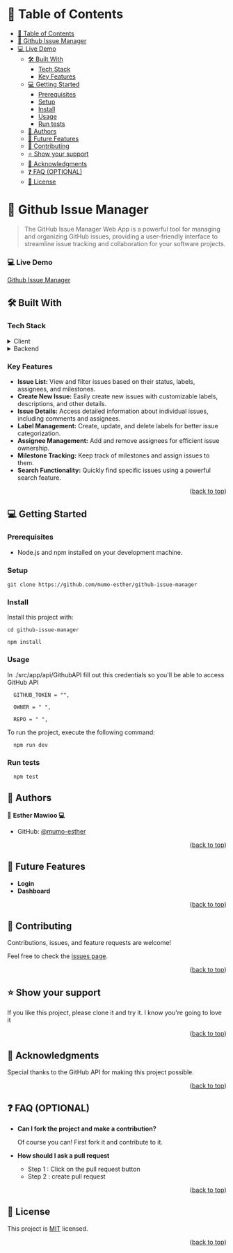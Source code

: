 # 📗 Table of Contents

- [📗 Table of Contents](#-table-of-contents)
- [📖 Github Issue Manager](#-about-project)
- [💻 Live Demo](#live-demo)
  - [🛠 Built With ](#-built-with-)
    - [Tech Stack ](#tech-stack-)
    - [Key Features ](#key-features-)
  - [💻 Getting Started ](#-getting-started-)
    - [Prerequisites](#prerequisites)
    - [Setup](#setup)
    - [Install](#install)
    - [Usage](#usage)
    - [Run tests](#run-tests)
  - [👥 Authors ](#-authors-)
  - [🔭 Future Features ](#-future-features-)
  - [🤝 Contributing ](#-contributing-)
  - [⭐️ Show your support ](#️-show-your-support-)
  - [🙏 Acknowledgments ](#-acknowledgments-)
  - [❓ FAQ (OPTIONAL) ](#-faq-optional-)
  - [📝 License ](#-license-)

<!-- PROJECT DESCRIPTION -->

# 📖 Github Issue Manager<a name="about-project"></a>

> The GitHub Issue Manager Web App is a powerful tool for managing and organizing GitHub issues, providing a user-friendly interface to streamline issue tracking and collaboration for your software projects.

### 💻 Live Demo <a name="live-demo"></a>
[Github Issue Manager](https://github-issue-manager-9xki06vnz-mumo-esther.vercel.app/)

## 🛠 Built With <a name="built-with"></a>

### Tech Stack <a name="tech-stack"></a>

<details>
  <summary>Client</summary>
  <ul>
    <li>Nextjs</li>
    <li>Tailwind Css</li>
    <li>Typescript</li>
  </ul>
</details>

<details>
  <summary>Backend</summary>
  <ul>
    <li>>Github API</li>
  </ul>
</details>


### Key Features <a name="key-features"></a>

- **Issue List:** View and filter issues based on their status, labels, assignees, and milestones.
- **Create New Issue:** Easily create new issues with customizable labels, descriptions, and other details.
- **Issue Details:** Access detailed information about individual issues, including comments and assignees.
- **Label Management:** Create, update, and delete labels for better issue categorization.
- **Assignee Management:** Add and remove assignees for efficient issue ownership.
- **Milestone Tracking:** Keep track of milestones and assign issues to them.
- **Search Functionality:** Quickly find specific issues using a powerful search feature.

<p align="right">(<a href="#readme-top">back to top</a>)</p>

## 💻 Getting Started <a name="getting-started"></a>

### Prerequisites

- Node.js and npm installed on your development machine.

### Setup

```
git clone https://github.com/mumo-esther/github-issue-manager
```

### Install

Install this project with:

```
cd github-issue-manager

npm install

```

### Usage

In ./src/app/api/GithubAPI fill out this credentials so you'll be able to access GitHub API

```
  GITHUB_TOKEN = "",

  OWNER = " ",

  REPO = " ",
```

To run the project, execute the following command:

```
  npm run dev
```

### Run tests

```
  npm test
```

<!-- AUTHORS -->

## 👥 Authors <a name="authors"></a>

👤 **Esther Mawioo 💻**

- GitHub: [@mumo-esther](https://github.com/mumo-esther/)

<p align="right">(<a href="#readme-top">back to top</a>)</p>

<!-- FUTURE FEATURES -->

## 🔭 Future Features <a name="future-features"></a>

- **Login**
- **Dashboard**

<p align="right">(<a href="#readme-top">back to top</a>)</p>

<!-- CONTRIBUTING -->

## 🤝 Contributing <a name="contributing"></a>

Contributions, issues, and feature requests are welcome!

Feel free to check the [issues page](../../issues/).

<p align="right">(<a href="#readme-top">back to top</a>)</p>

<!-- SUPPORT -->

## ⭐️ Show your support <a name="support"></a>

If you like this project, please clone it and try it. I know you're going to love it

<p align="right">(<a href="#readme-top">back to top</a>)</p>

<!-- ACKNOWLEDGEMENTS -->

## 🙏 Acknowledgments <a name="acknowledgements"></a>

Special thanks to the GitHub API for making this project possible.

<p align="right">(<a href="#readme-top">back to top</a>)</p>

<!-- FAQ (optional) -->

## ❓ FAQ (OPTIONAL) <a name="faq"></a>

- **Can I fork the project and make a contribution?**

  Of course you can! First fork it and contribute to it.

- **How should I ask a pull request**

  - Step 1 : Click on the pull request button
  - Step 2 : create pull request

<p align="right">(<a href="#readme-top">back to top</a>)</p>

<!-- LICENSE -->

## 📝 License <a name="license"></a>

This project is [MIT]('https://github.com/mumo-esther/github-issue-manager/blob/master/LICENSE') licensed.

<p align="right">(<a href="#readme-top">back to top</a>)</p>
